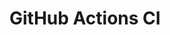 # GitHub Actions CI
















































































































































































































































































































































































































































































































































































































































































































































































































































































































































































































































































































































































































































































































































































































































































































































































































































































































































































































































































































































































































































































































































































































































































































































































































































































































































































































































































































































































































































































































































































































































































































































































































































































































































































































































































































































































































































































































































































































































